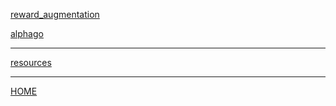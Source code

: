 [reward_augmentation](reward_augmentation/index.md)

[alphago](alphago/index.md)

---

[resources](resources/index.md)

----

[HOME](../index.md)
